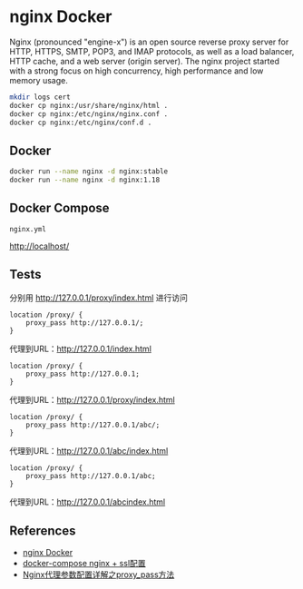 # nginx Docker

Nginx (pronounced "engine-x") is an open source reverse proxy server for HTTP, HTTPS, SMTP, POP3, and IMAP protocols, as well as a load balancer, HTTP cache, and a web server (origin server). The nginx project started with a strong focus on high concurrency, high performance and low memory usage.
```sh
mkdir logs cert
docker cp nginx:/usr/share/nginx/html .
docker cp nginx:/etc/nginx/nginx.conf .
docker cp nginx:/etc/nginx/conf.d .
```

## Docker
```sh
docker run --name nginx -d nginx:stable
docker run --name nginx -d nginx:1.18
```

## Docker Compose
`nginx.yml`

[http://localhost/](http://localhost/)

## Tests
分别用 http://127.0.0.1/proxy/index.html 进行访问
```
location /proxy/ {
    proxy_pass http://127.0.0.1/;
}
```
代理到URL：http://127.0.0.1/index.html
```
location /proxy/ {
    proxy_pass http://127.0.0.1;
}
```
代理到URL：http://127.0.0.1/proxy/index.html
```
location /proxy/ {
    proxy_pass http://127.0.0.1/abc/;
}
```
代理到URL：http://127.0.0.1/abc/index.html
```
location /proxy/ {
    proxy_pass http://127.0.0.1/abc;
}
```
代理到URL：http://127.0.0.1/abcindex.html

## References
- [nginx Docker](https://hub.docker.com/_/nginx)
- [docker-compose nginx + ssl配置](https://blog.csdn.net/qq_31878883/article/details/94390860)
- [Nginx代理参数配置详解之proxy_pass方法](https://blog.csdn.net/weixin_48803304/article/details/107876414)
